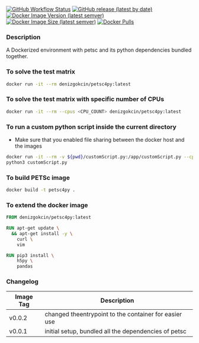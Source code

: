 [![GitHub Workflow Status](https://img.shields.io/github/workflow/status/dgokcin/petsc4py/ci?&logo=github-actions)](https://github.com/dgokcin/petsc4py/actions)
[![GitHub release (latest by date)](https://img.shields.io/github/v/release/dgokcin/petsc4py?logo=github)](https://github.com/dgokcin/petsc4py/releases)
[![Docker Image Version (latest semver)](https://img.shields.io/docker/v/denizgokcin/petsc4py?logo=docker&sort=semver)](https://hub.docker.com/repository/docker/denizgokcin/petsc4py/tags?page=1&ordering=last_updated)
[![Docker Image Size (latest semver)](https://img.shields.io/docker/image-size/denizgokcin/petsc4py?logo=docker&sort=semver)]()
[![Docker Pulls](https://img.shields.io/docker/pulls/denizgokcin/petsc4py?logo=docker)]()

### Description 
A Dockerized environment with petsc and its python dependencies bundled together.

### To solve the test matrix

```sh
docker run -it --rm denizgokcin/petsc4py:latest
```

### To solve the test matrix with specific number of CPUs

```sh
docker run -it --rm --cpus <CPU_COUNT> denizgokcin/petsc4py:latest
```

### To run a custom python script inside the current directory
- Make sure that you enabled file sharing between the docker host and the images

```sh
docker run -it --rm -v ${pwd}/customScript.py:/app/customScript.py --cpus <CPU_COUNT> denizgokcin/petsc4py:latest bash
python3 customScript.py
```

### To build PETSc image

```sh
docker build -t petsc4py .
```

### To extend the docker image

```dockerfile
FROM denizgokcin/petsc4py:latest

RUN apt-get update \
  && apt-get install -y \
    curl \
    vim

RUN pip3 install \
    h5py \
    pandas
```

### Changelog

| Image Tag | Description                                             |
|-----------|---------------------------------------------------------|
| v0.0.2    | changed theentrypoint to the container for easier use   |
| v0.0.1    | initial setup, bundled  all the  dependencies of  petsc |

